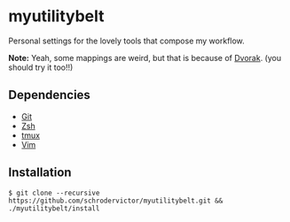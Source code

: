 # myutilitybelt

Personal settings for the lovely tools that compose my workflow.

**Note:** Yeah, some mappings are weird, but that is because of 
[Dvorak](http://en.wikipedia.org/wiki/Dvorak_Simplified_Keyboard).
(you should try it too!!)

## Dependencies

* [Git](http://git-scm.com/)
* [Zsh](http://www.zsh.org/)
* [tmux](http://tmux.sourceforge.net/)
* [Vim](http://www.vim.org/)

## Installation

    $ git clone --recursive https://github.com/schrodervictor/myutilitybelt.git && ./myutilitybelt/install
